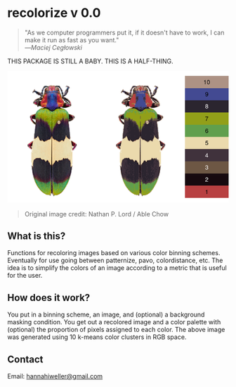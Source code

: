 # recolorize v 0.0

> "As we computer programmers put it, if it doesn't have to work, I can make it run as fast as you want."  
> —*Maciej Cegłowski*

THIS PACKAGE IS STILL A BABY. THIS IS A HALF-THING. 

![](inst/extdata/output.png)
> Original image credit: Nathan P. Lord / Able Chow

## What is this?

Functions for recoloring images based on various color binning schemes. Eventually for use going between patternize, pavo, colordistance, etc. The idea is to simplify the colors of an image according to a metric that is useful for the user.

## How does it work?

You put in a binning scheme, an image, and (optional) a background masking condition. You get out a recolored image and a color palette with (optional) the proportion of pixels assigned to each color. The above image was generated using 10 k-means color clusters in RGB space.

## Contact

Email: [hannahiweller@gmail.com](hannahiweller@gmail.com)
